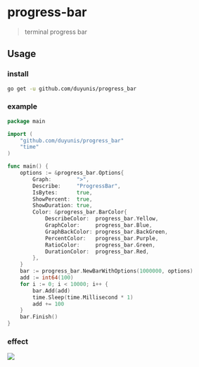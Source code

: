 # progress-bar

> terminal progress bar


## Usage

### install
```bash
go get -u github.com/duyunis/progress_bar
```

### example

```go
package main

import (
	"github.com/duyunis/progress_bar"
	"time"
)

func main() {
	options := &progress_bar.Options{
		Graph:        ">",
		Describe:     "ProgressBar",
		IsBytes:      true,
		ShowPercent:  true,
		ShowDuration: true,
		Color: &progress_bar.BarColor{
			DescribeColor:  progress_bar.Yellow,
			GraphColor:     progress_bar.Blue,
			GraphBackColor: progress_bar.BackGreen,
			PercentColor:   progress_bar.Purple,
			RatioColor:     progress_bar.Green,
			DurationColor:  progress_bar.Red,
		},
	}
	bar := progress_bar.NewBarWithOptions(1000000, options)
	add := int64(100)
	for i := 0; i < 10000; i++ {
		bar.Add(add)
		time.Sleep(time.Millisecond * 1)
		add += 100
	}
	bar.Finish()
}
```

### effect

![](https://cdn.duyunis.cn/image/progressBar.gif)